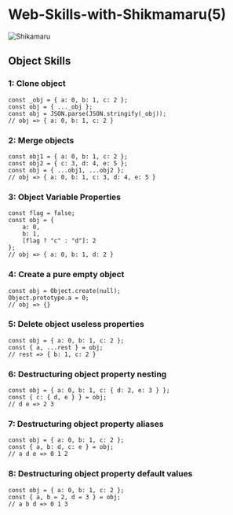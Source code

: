 # Web-Skills-with-Shikmamaru(5)
![Shikamaru](https://github.com/whitebird1016/Web-Skills-with-Shikmamaru/blob/main/1_HTGSqvOc52yfMwyLhCMjVA.jpeg)
<h2>Object Skills</h2>
<h3>1: Clone object</h3>

```
const _obj = { a: 0, b: 1, c: 2 };
const obj = { ..._obj };
const obj = JSON.parse(JSON.stringify(_obj));
// obj => { a: 0, b: 1, c: 2 }
```
<h3>2: Merge objects</h3>

```
const obj1 = { a: 0, b: 1, c: 2 };
const obj2 = { c: 3, d: 4, e: 5 };
const obj = { ...obj1, ...obj2 };
// obj => { a: 0, b: 1, c: 3, d: 4, e: 5 }
```
<h3>3: Object Variable Properties</h3>

```
const flag = false;
const obj = {
    a: 0,
    b: 1,
    [flag ? "c" : "d"]: 2
};
// obj => { a: 0, b: 1, d: 2 }
```
<h3>4: Create a pure empty object</h3>

```
const obj = Object.create(null);
Object.prototype.a = 0;
// obj => {}
```
<h3>5: Delete object useless properties</h3>

```
const obj = { a: 0, b: 1, c: 2 }; 
const { a, ...rest } = obj;
// rest => { b: 1, c: 2 }
```
<h3>6: Destructuring object property nesting</h3>

```
const obj = { a: 0, b: 1, c: { d: 2, e: 3 } };
const { c: { d, e } } = obj;
// d e => 2 3
```

<h3>7: Destructuring object property aliases</h3>

```
const obj = { a: 0, b: 1, c: 2 };
const { a, b: d, c: e } = obj;
// a d e => 0 1 2
```

<h3>8:  Destructuring object property default values</h3>

```
const obj = { a: 0, b: 1, c: 2 };
const { a, b = 2, d = 3 } = obj;
// a b d => 0 1 3
```
